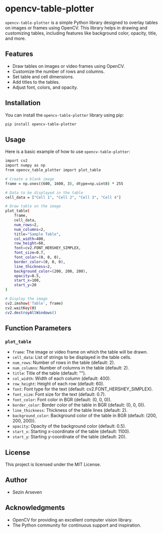 # opencv-table-plotter

`opencv-table-plotter` is a simple Python library designed to overlay tables on images or frames using OpenCV. This library helps in drawing and customizing tables, including features like background color, opacity, title, and more.

## Features

- Draw tables on images or video frames using OpenCV.
- Customize the number of rows and columns.
- Set table and cell dimensions.
- Add titles to the tables.
- Adjust font, colors, and opacity.

## Installation

You can install the `opencv-table-plotter` library using pip:

```bash
pip install opencv-table-plotter
```
## Usage
Here is a basic example of how to use `opencv-table-plotter`:
```bash
import cv2
import numpy as np
from opencv_table_plotter import plot_table

# Create a blank image
frame = np.ones((600, 1600, 3), dtype=np.uint8) * 255

# Data to be displayed in the table
cell_data = ["Cell 1", "Cell 2", "Cell 3", "Cell 4"]

# Draw table on the image
plot_table(
    frame,
    cell_data,
    num_rows=2,
    num_columns=2,
    title="Sample Table",
    col_width=400,
    row_height=60,
    font=cv2.FONT_HERSHEY_SIMPLEX,
    font_size=0.7,
    font_color=(0, 0, 0),
    border_color=(0, 0, 0),
    line_thickness=2,
    background_color=(200, 200, 200),
    opacity=0.5,
    start_x=100,
    start_y=20
)

# Display the image
cv2.imshow('Table', frame)
cv2.waitKey(0)
cv2.destroyAllWindows()
```
## Function Parameters
### `plot_table`
* `frame`: The image or video frame on which the table will be drawn.
* `cell_data`: List of strings to be displayed in the table cells.
* `num_rows`: Number of rows in the table (default: 2).
* `num_columns`: Number of columns in the table (default: 2).
* `title`: Title of the table (default: "").
* `col_width`: Width of each column (default: 400).
* `row_height`: Height of each row (default: 60).
* `font`: Font type for the text (default: cv2.FONT_HERSHEY_SIMPLEX).
* `font_size`: Font size for the text (default: 0.7).
* `font_color`: Font color in BGR (default: (0, 0, 0)).
* `border_color`: Border color of the table in BGR (default: (0, 0, 0)).
* `line_thickness`: Thickness of the table lines (default: 2).
* `background_color`: Background color of the table in BGR (default: (200, 200, 200)).
* `opacity`: Opacity of the background color (default: 0.5).
* `start_x`: Starting x-coordinate of the table (default: 1100).
* `start_y`: Starting y-coordinate of the table (default: 20).
## License
This project is licensed under the MIT License.

## Author
* Sezin Arseven

## Acknowledgments
* OpenCV for providing an excellent computer vision library.
* The Python community for continuous support and inspiration.